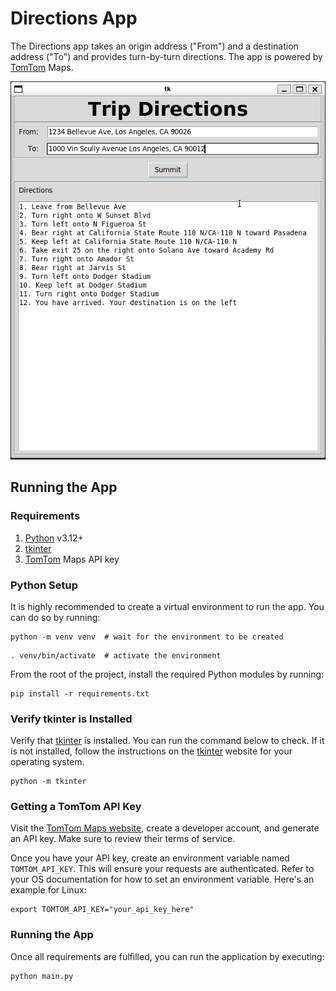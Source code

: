 # Directions App

The Directions app takes an origin address ("From") and a destination address ("To") and provides turn-by-turn directions. The app is powered by [TomTom](https://www.tomtom.com/) Maps.

![App Sample](docs/app-sample.png)

## Running the App

### Requirements

1. [Python](https://www.python.org/downloads/release/python-3120/) v3.12+
2. [tkinter](https://docs.python.org/3/library/tkinter.html)
3. [TomTom](https://www.tomtom.com/) Maps API key

### Python Setup

It is highly recommended to create a virtual environment to run the app. You can do so by running:

```
python -m venv venv  # wait for the environment to be created
```

```
. venv/bin/activate  # activate the environment
```

From the root of the project, install the required Python modules by running:

```
pip install -r requirements.txt
```

### Verify tkinter is Installed

Verify that [tkinter](https://docs.python.org/3/library/tkinter.html) is installed. You can run the command below to check. If it is not installed, follow the instructions on the [tkinter](https://docs.python.org/3/library/tkinter.html) website for your operating system.

```
python -m tkinter
```

### Getting a TomTom API Key

Visit the [TomTom Maps website](https://www.tomtom.com/), create a developer account, and generate an API key. Make sure to review their terms of service.

Once you have your API key, create an environment variable named `TOMTOM_API_KEY`. This will ensure your requests are authenticated. Refer to your OS documentation for how to set an environment variable. Here's an example for Linux:

```
export TOMTOM_API_KEY="your_api_key_here"
```

### Running the App

Once all requirements are fulfilled, you can run the application by executing:

```
python main.py
```
